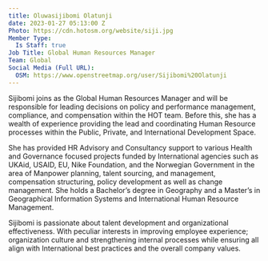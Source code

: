 ```yaml
---
title: Oluwasijibomi Olatunji
date: 2023-01-27 05:13:00 Z
Photo: https://cdn.hotosm.org/website/siji.jpg
Member Type:
  Is Staff: true
Job Title: Global Human Resources Manager
Team: Global
Social Media (Full URL):
  OSM: https://www.openstreetmap.org/user/Sijibomi%20Olatunji
---
```


Sijibomi joins as the Global Human Resources Manager and will be responsible for leading decisions on policy and performance management, compliance, and compensation within the HOT team.
Before this, she has a wealth of experience providing the lead and coordinating Human Resource processes within the Public, Private, and International Development Space. 

She has provided HR Advisory and Consultancy support to various Health and Governance focused projects funded by International agencies such as UKAid, USAID, EU, Nike Foundation, and the Norwegian Government in the area of Manpower planning, talent sourcing, and management, compensation structuring, policy development as well as change management.
She holds a Bachelor’s degree in Geography and a Master’s in Geographical Information Systems and International Human Resource Management. 

Sijibomi is passionate about talent development and organizational effectiveness.  With peculiar interests in improving employee experience; organization culture and strengthening internal processes while ensuring all align with International best practices and the overall company values. 